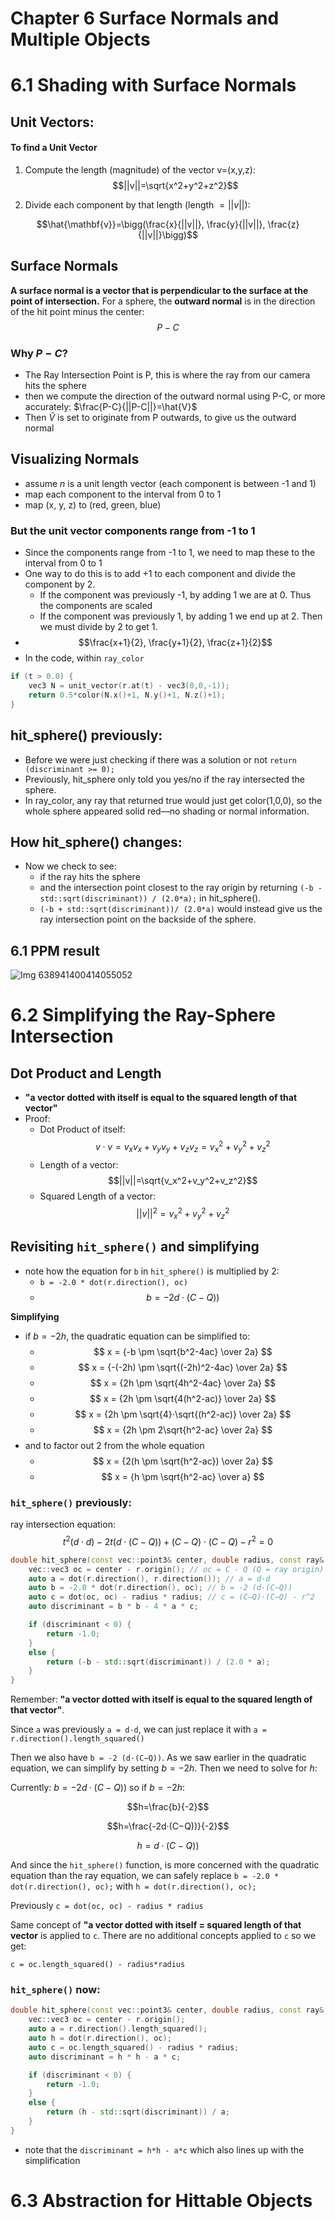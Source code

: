 ﻿# Chapter 6 Surface Normals and Multiple Objects

# 6.1 Shading with Surface Normals

## Unit Vectors:
#### To find a Unit Vector
1. Compute the length (magnitude) of the vector v=(x,y,z):
$$||v||=\sqrt{x^2+y^2+z^2}$$

2. Divide each component by that length (length $=||v||$):

$$\hat{\mathbf{v}}=\bigg(\frac{x}{||v||}, \frac{y}{||v||}, \frac{z}{||v||}\bigg)$$


## Surface Normals
**A surface normal is a vector that is perpendicular to the surface at the point of intersection.**
For a sphere, the **outward normal** is in the direction of the hit point minus the center:
$$P-C$$


### Why $P-C$?
- The Ray Intersection Point is P, this is where the ray from our camera hits the sphere
- then we compute the direction of the outward normal using P-C, or more accurately: $\frac{P-C}{||P-C||}=\hat{V}$
- Then $\hat{V}$ is set to originate from P outwards, to give us the outward normal

## Visualizing Normals
- assume $n$ is a unit length vector (each component is between -1 and 1)
- map each component to the interval from 0 to 1
- map (x, y, z) to (red, green, blue)

### But the unit vector components range from -1 to 1
- Since the components range from -1 to 1, we need to map these to the interval from 0 to 1
- One way to do this is to add +1 to each component and divide the component by 2.
    - If the component was previously -1, by adding 1 we are at 0. Thus the components are scaled
    - If the component was previously 1, by adding 1 we end up at 2. Then we must divide by 2 to get 1.
- $$\frac{x+1}{2}, \frac{y+1}{2}, \frac{z+1}{2}$$
- In the code, within `ray_color`
```cpp
if (t > 0.0) {
    vec3 N = unit_vector(r.at(t) - vec3(0,0,-1));
    return 0.5*color(N.x()+1, N.y()+1, N.z()+1);
}
```

## hit_sphere() previously:
- Before we were just checking if there was a solution or not `return (discriminant >= 0);`
- Previously, hit_sphere only told you yes/no if the ray intersected the sphere.
- In ray_color, any ray that returned true would just get color(1,0,0), so the whole sphere appeared solid red—no shading or normal information.


## How hit_sphere() changes:
- Now we check to see: 
    - if the ray hits the sphere
    - and the intersection point closest to the ray origin by returning `(-b - std::sqrt(discriminant)) / (2.0*a);` in hit_sphere().
    - `(-b + std::sqrt(discriminant))/ (2.0*a)` would instead give us the ray intersection point on the backside of the sphere.

## 6.1 PPM result
![Img 638941400414055052](../img_638941400414055052.png)


# 6.2 Simplifying the Ray-Sphere Intersection

## Dot Product and Length
- **"a vector dotted with itself is equal to the squared length of that vector"**
- Proof:
    - Dot Product of itself: $$v⋅v=v_xv_x+v_yv_y+v_zv_z=v_x^2+v_y^2+v_z^2$$
    - Length of a vector: $$||v||=\sqrt{v_x^2+v_y^2+v_z^2}$$
    - Squared Length of a vector: $$||v||^2=v_x^2+v_y^2+v_z^2$$


## Revisiting `hit_sphere()` and simplifying
- note how the equation for `b` in `hit_sphere()` is multiplied by 2:
    - `b = -2.0 * dot(r.direction(), oc)`
    - $$b=-2d⋅(C-Q))$$

**Simplifying**
- if $b=−2h$, the quadratic equation can be simplified to:
    - $$ x = {-b \pm \sqrt{b^2-4ac} \over 2a} $$
    - $$ x = {-(-2h) \pm \sqrt{(-2h)^2-4ac} \over 2a} $$
    - $$ x = {2h \pm \sqrt{4h^2-4ac} \over 2a} $$
    - $$ x = {2h \pm \sqrt{4(h^2-ac)} \over 2a} $$
    - $$ x = {2h \pm \sqrt{4}⋅\sqrt{(h^2-ac)} \over 2a} $$    
    - $$ x = {2h \pm 2\sqrt{h^2-ac} \over 2a} $$
- and to factor out 2 from the whole equation
    - $$ x = {2(h \pm \sqrt{h^2-ac}) \over 2a} $$
    - $$ x = {h \pm \sqrt{h^2-ac} \over a} $$

### `hit_sphere()` previously:
ray intersection equation: $$t^2(d⋅d)-2t(d⋅(C-Q))+(C-Q)⋅(C-Q)-r^2=0$$

```cpp
double hit_sphere(const vec::point3& center, double radius, const ray& r) {
    vec::vec3 oc = center - r.origin(); // oc = C - Q (Q = ray origin)
    auto a = dot(r.direction(), r.direction()); // a = d·d
    auto b = -2.0 * dot(r.direction(), oc); // b = -2 (d·(C−Q))
    auto c = dot(oc, oc) - radius * radius; // c = (C−Q)·(C−Q) - r^2
    auto discriminant = b * b - 4 * a * c;

    if (discriminant < 0) {
        return -1.0;
    }
    else {
        return (-b - std::sqrt(discriminant)) / (2.0 * a);
    }
}
```
Remember: **"a vector dotted with itself is equal to the squared length of that vector"**.

Since `a` was previously `a = d·d`, we can just replace it with `a = r.direction().length_squared()`

Then we also have `b = -2 (d·(C−Q))`. As we saw earlier in the quadratic equation, we can simplify by setting $b=−2h$.
Then we need to solve for $h$:

Currently: $b=-2d·(C−Q))$ so if $b=−2h$:

$$h=\frac{b}{-2}$$

$$h=\frac{-2d·(C−Q))}{-2}$$

$$h=d·(C−Q))$$

And since the `hit_sphere()` function, is more concerned with the quadratic equation 
than the ray equation, we can safely replace `b = -2.0 * dot(r.direction(), oc);` with
`h = dot(r.direction(), oc);`

Previously `c = dot(oc, oc) - radius * radius`

Same concept of **"a vector dotted with itself = squared length of that vector**
is applied to `c`. There are no additional concepts applied to `c` so we get:

`c = oc.length_squared() - radius*radius`


### `hit_sphere()` now:
```cpp
double hit_sphere(const vec::point3& center, double radius, const ray& r) {
    vec::vec3 oc = center - r.origin();
    auto a = r.direction().length_squared();
    auto h = dot(r.direction(), oc);
    auto c = oc.length_squared() - radius * radius;
    auto discriminant = h * h - a * c;

    if (discriminant < 0) {
        return -1.0;
    }
    else {
        return (h - std::sqrt(discriminant)) / a;
    }
}
```

- note that the `discriminant = h*h - a*c` which also lines up with the simplification



# 6.3 Abstraction for Hittable Objects

